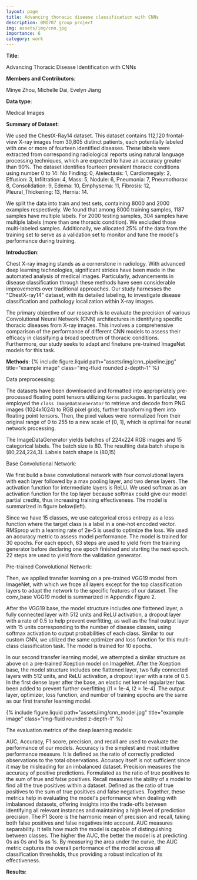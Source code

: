 ```yaml
---
layout: page
title: Advancing thoracic disease classification with CNNs
description: BMI707 group project
img: assets/img/cnn.jpg
importance: 6
category: work
---
```


**Title**:

Advancing Thoracic Disease Identification with CNNs 

**Members and Contributors**:

Minye Zhou, Michelle Dai, Evelyn Jiang

**Data type**:

Medical Images

**Summary of Dataset**:

We used the ChestX-Ray14 dataset. This dataset contains 112,120 frontal-view X-ray images from 30,805 distinct patients, each potentially labeled with one or more of fourteen identified diseases. These labels were extracted from corresponding radiological reports using natural language processing techniques, which are expected to have an accuracy greater than 90%. The dataset identifies fourteen prevalent thoracic conditions using number 0 to 14: No Finding: 0, Atelectasis: 1, Cardiomegaly: 2, Effusion: 3, Infiltration: 4, Mass: 5, Nodule: 6, Pneumonia: 7, Pneumothorax: 8, Consolidation: 9, Edema: 10, Emphysema: 11, Fibrosis: 12, Pleural_Thickening: 13, Hernia: 14. 

We split the data into train and test sets, containing 8000 and 2000 examples respectively. We found that among 8000 training samples, 1187 samples have multiple labels. For 2000 testing samples, 304 samples have multiple labels (more than one thoracic condition). We excluded those multi-labeled samples. Additionally, we allocated 25% of the data from the training set to serve as a validation set to monitor and tune the model's performance during training.


**Introduction**:

Chest X-ray imaging stands as a cornerstone in radiology. With advanced deep learning technologies, significant strides have been made in the automated analysis of medical images. Particularly, advancements in disease classification through these methods have seen considerable improvements over traditional approaches. Our study harnesses the "ChestX-ray14" dataset, with its detailed labeling, to investigate disease classification and pathology localization within X-ray images.

The primary objective of our research is to evaluate the precision of various Convolutional Neural Network (CNN) architectures in identifying specific thoracic diseases from X-ray images. This involves a comprehensive comparison of the performance of different CNN models to assess their efficacy in classifying a broad spectrum of thoracic conditions. Furthermore, our study seeks to adapt and finetune pre-trained ImageNet models for this task.


**Methods**:
{% include figure.liquid path="assets/img/cnn_pipeline.jpg" title="example image" class="img-fluid rounded z-depth-1" %}

Data preprocessing:

The datasets have been downloaded and formatted into appropriately pre-processed floating point tensors utilizing `Keras` packages. In particular, we employed the `class ImageDataGenerator` to retrieve and decode from PNG images (1024x1024) to RGB pixel grids, further transforming them into floating point tensors. Then, the pixel values were normalized from their original range of 0 to 255 to a new scale of [0, 1], which is optimal for neural network processing.

The ImageDataGenerator yields batches of 224x224 RGB images and 15 categorical labels. The batch size is 80. The resulting data batch shape is (80,224,224,3). Labels batch shape is (80,15)

Base Convolutional Network:

We first build a base convolutional network with four convolutional layers with each layer followed by a max pooling layer, and two dense layers. The activation function for intermediate layers is ReLU. We used softmax as an activation function for the top layer because softmax could give our model partial credits, thus increasing training effectiveness. The model is summarized in figure below(left). 

Since we have 15 classes, we use categorical cross entropy as a loss function where the target class is a label in a one-hot encoded vector. RMSprop with a learning rate of 2e-5 is used to optimize the loss. We used an accuracy metric to assess model performance. The model is trained for 30 epochs. For each epoch, 63 steps are used to yield from the training generator before declaring one epoch finished and starting the next epoch. 22 steps are used to yield from the validation generator.

Pre-trained Convolutional Network:

Then, we applied transfer learning on a pre-trained VGG19 model from ImageNet, with which we 
froze all layers except for the top classification layers to adapt the network to the specific features of our dataset. The conv_base VGG19 model is summarized in Appendix Figure 2. 

After the VGG19 base, the model structure includes one flattened layer, a fully connected layer with 512 units and ReLU activation, a dropout layer with a rate of 0.5 to help prevent overfitting, as well as the final output layer with 15 units corresponding to the number of disease classes, using softmax activation to output probabilities of each class. Similar to our custom CNN, we utilized the same optimizer and loss function for this multi-class classification task. The model is trained for 10 epochs.

In our second transfer learning model, we attempted a similar structure as above on a pre-trained Xception model on ImageNet. After the Xception base, the model structure includes one flattened layer, two fully connected layers with 512 units, and ReLU activation, a dropout layer with a rate of 0.5. In the first dense layer after the base, an elastic net kernel regularizer has been added to prevent further overfitting (l1 = 1e-4, l2 = 1e-4). The output layer, optimizer, loss function, and number of training epochs are the same as our first transfer learning model.


{% include figure.liquid path="assets/img/cnn_model.jpg" title="example image" class="img-fluid rounded z-depth-1" %}

The evaluation metrics of the deep learning models:

AUC, Accuracy, F1 score, precision, and recall are used to evaluate the performance of our models. Accuracy is the simplest and most intuitive performance measure. It is defined as the ratio of correctly predicted observations to the total observations. Accuracy itself is not sufficient since it may be misleading for an imbalanced dataset. Precision measures the accuracy of positive predictions. Formulated as the ratio of true positives to the sum of true and false positives. Recall measures the ability of a model to find all the true positives within a dataset. Defined as the ratio of true positives to the sum of true positives and false negatives. Together, these metrics help in evaluating the model's performance when dealing with imbalanced datasets, offering insights into the trade-offs between identifying all relevant instances and maintaining a high level of prediction precision. The F1 Score is the harmonic mean of precision and recall, taking both false positives and false negatives into account. AUC measures separability. It tells how much the model is capable of distinguishing between classes. The higher the AUC, the better the model is at predicting 0s as 0s and 1s as 1s. By measuring the area under the curve, the AUC metric captures the overall performance of the model across all classification thresholds, thus providing a robust indication of its effectiveness. 

**Results**:



